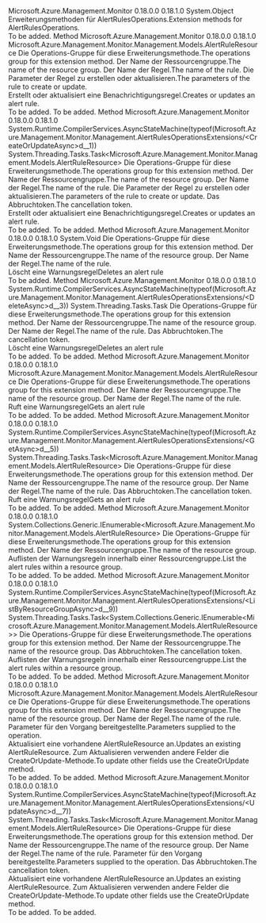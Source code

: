 <Type Name="AlertRulesOperationsExtensions" FullName="Microsoft.Azure.Management.Monitor.Management.AlertRulesOperationsExtensions">
  <TypeSignature Language="C#" Value="public static class AlertRulesOperationsExtensions" />
  <TypeSignature Language="ILAsm" Value=".class public auto ansi abstract sealed beforefieldinit AlertRulesOperationsExtensions extends System.Object" />
  <TypeSignature Language="DocId" Value="T:Microsoft.Azure.Management.Monitor.Management.AlertRulesOperationsExtensions" />
  <TypeSignature Language="VB.NET" Value="Public Module AlertRulesOperationsExtensions" />
  <TypeSignature Language="F#" Value="type AlertRulesOperationsExtensions = class" />
  <AssemblyInfo>
    <AssemblyName>Microsoft.Azure.Management.Monitor</AssemblyName>
    <AssemblyVersion>0.18.0.0</AssemblyVersion>
    <AssemblyVersion>0.18.1.0</AssemblyVersion>
  </AssemblyInfo>
  <Base>
    <BaseTypeName>System.Object</BaseTypeName>
  </Base>
  <Interfaces />
  <Docs>
    <summary>
            <span data-ttu-id="a443e-101">Erweiterungsmethoden für AlertRulesOperations.</span><span class="sxs-lookup"><span data-stu-id="a443e-101">Extension methods for AlertRulesOperations.</span></span>
            </summary>
    <remarks>To be added.</remarks>
  </Docs>
  <Members>
    <Member MemberName="CreateOrUpdate">
      <MemberSignature Language="C#" Value="public static Microsoft.Azure.Management.Monitor.Management.Models.AlertRuleResource CreateOrUpdate (this Microsoft.Azure.Management.Monitor.Management.IAlertRulesOperations operations, string resourceGroupName, string ruleName, Microsoft.Azure.Management.Monitor.Management.Models.AlertRuleResource parameters);" />
      <MemberSignature Language="ILAsm" Value=".method public static hidebysig class Microsoft.Azure.Management.Monitor.Management.Models.AlertRuleResource CreateOrUpdate(class Microsoft.Azure.Management.Monitor.Management.IAlertRulesOperations operations, string resourceGroupName, string ruleName, class Microsoft.Azure.Management.Monitor.Management.Models.AlertRuleResource parameters) cil managed" />
      <MemberSignature Language="DocId" Value="M:Microsoft.Azure.Management.Monitor.Management.AlertRulesOperationsExtensions.CreateOrUpdate(Microsoft.Azure.Management.Monitor.Management.IAlertRulesOperations,System.String,System.String,Microsoft.Azure.Management.Monitor.Management.Models.AlertRuleResource)" />
      <MemberSignature Language="VB.NET" Value="&lt;Extension()&gt;&#xA;Public Function CreateOrUpdate (operations As IAlertRulesOperations, resourceGroupName As String, ruleName As String, parameters As AlertRuleResource) As AlertRuleResource" />
      <MemberSignature Language="F#" Value="static member CreateOrUpdate : Microsoft.Azure.Management.Monitor.Management.IAlertRulesOperations * string * string * Microsoft.Azure.Management.Monitor.Management.Models.AlertRuleResource -&gt; Microsoft.Azure.Management.Monitor.Management.Models.AlertRuleResource" Usage="Microsoft.Azure.Management.Monitor.Management.AlertRulesOperationsExtensions.CreateOrUpdate (operations, resourceGroupName, ruleName, parameters)" />
      <MemberType>Method</MemberType>
      <AssemblyInfo>
        <AssemblyName>Microsoft.Azure.Management.Monitor</AssemblyName>
        <AssemblyVersion>0.18.0.0</AssemblyVersion>
        <AssemblyVersion>0.18.1.0</AssemblyVersion>
      </AssemblyInfo>
      <ReturnValue>
        <ReturnType>Microsoft.Azure.Management.Monitor.Management.Models.AlertRuleResource</ReturnType>
      </ReturnValue>
      <Parameters>
        <Parameter Name="operations" Type="Microsoft.Azure.Management.Monitor.Management.IAlertRulesOperations" RefType="this" />
        <Parameter Name="resourceGroupName" Type="System.String" />
        <Parameter Name="ruleName" Type="System.String" />
        <Parameter Name="parameters" Type="Microsoft.Azure.Management.Monitor.Management.Models.AlertRuleResource" />
      </Parameters>
      <Docs>
        <param name="operations">
            <span data-ttu-id="a443e-102">Die Operations-Gruppe für diese Erweiterungsmethode.</span><span class="sxs-lookup"><span data-stu-id="a443e-102">The operations group for this extension method.</span></span>
            </param>
        <param name="resourceGroupName">
            <span data-ttu-id="a443e-103">Der Name der Ressourcengruppe.</span><span class="sxs-lookup"><span data-stu-id="a443e-103">The name of the resource group.</span></span>
            </param>
        <param name="ruleName">
            <span data-ttu-id="a443e-104">Der Name der Regel.</span><span class="sxs-lookup"><span data-stu-id="a443e-104">The name of the rule.</span></span>
            </param>
        <param name="parameters">
            <span data-ttu-id="a443e-105">Die Parameter der Regel zu erstellen oder aktualisieren.</span><span class="sxs-lookup"><span data-stu-id="a443e-105">The parameters of the rule to create or update.</span></span>
            </param>
        <summary>
            <span data-ttu-id="a443e-106">Erstellt oder aktualisiert eine Benachrichtigungsregel.</span><span class="sxs-lookup"><span data-stu-id="a443e-106">Creates or updates an alert rule.</span></span>
            </summary>
        <returns>To be added.</returns>
        <remarks>To be added.</remarks>
      </Docs>
    </Member>
    <Member MemberName="CreateOrUpdateAsync">
      <MemberSignature Language="C#" Value="public static System.Threading.Tasks.Task&lt;Microsoft.Azure.Management.Monitor.Management.Models.AlertRuleResource&gt; CreateOrUpdateAsync (this Microsoft.Azure.Management.Monitor.Management.IAlertRulesOperations operations, string resourceGroupName, string ruleName, Microsoft.Azure.Management.Monitor.Management.Models.AlertRuleResource parameters, System.Threading.CancellationToken cancellationToken = null);" />
      <MemberSignature Language="ILAsm" Value=".method public static hidebysig class System.Threading.Tasks.Task`1&lt;class Microsoft.Azure.Management.Monitor.Management.Models.AlertRuleResource&gt; CreateOrUpdateAsync(class Microsoft.Azure.Management.Monitor.Management.IAlertRulesOperations operations, string resourceGroupName, string ruleName, class Microsoft.Azure.Management.Monitor.Management.Models.AlertRuleResource parameters, valuetype System.Threading.CancellationToken cancellationToken) cil managed" />
      <MemberSignature Language="DocId" Value="M:Microsoft.Azure.Management.Monitor.Management.AlertRulesOperationsExtensions.CreateOrUpdateAsync(Microsoft.Azure.Management.Monitor.Management.IAlertRulesOperations,System.String,System.String,Microsoft.Azure.Management.Monitor.Management.Models.AlertRuleResource,System.Threading.CancellationToken)" />
      <MemberSignature Language="F#" Value="static member CreateOrUpdateAsync : Microsoft.Azure.Management.Monitor.Management.IAlertRulesOperations * string * string * Microsoft.Azure.Management.Monitor.Management.Models.AlertRuleResource * System.Threading.CancellationToken -&gt; System.Threading.Tasks.Task&lt;Microsoft.Azure.Management.Monitor.Management.Models.AlertRuleResource&gt;" Usage="Microsoft.Azure.Management.Monitor.Management.AlertRulesOperationsExtensions.CreateOrUpdateAsync (operations, resourceGroupName, ruleName, parameters, cancellationToken)" />
      <MemberType>Method</MemberType>
      <AssemblyInfo>
        <AssemblyName>Microsoft.Azure.Management.Monitor</AssemblyName>
        <AssemblyVersion>0.18.0.0</AssemblyVersion>
        <AssemblyVersion>0.18.1.0</AssemblyVersion>
      </AssemblyInfo>
      <Attributes>
        <Attribute>
          <AttributeName>System.Runtime.CompilerServices.AsyncStateMachine(typeof(Microsoft.Azure.Management.Monitor.Management.AlertRulesOperationsExtensions/&lt;CreateOrUpdateAsync&gt;d__1))</AttributeName>
        </Attribute>
      </Attributes>
      <ReturnValue>
        <ReturnType>System.Threading.Tasks.Task&lt;Microsoft.Azure.Management.Monitor.Management.Models.AlertRuleResource&gt;</ReturnType>
      </ReturnValue>
      <Parameters>
        <Parameter Name="operations" Type="Microsoft.Azure.Management.Monitor.Management.IAlertRulesOperations" RefType="this" />
        <Parameter Name="resourceGroupName" Type="System.String" />
        <Parameter Name="ruleName" Type="System.String" />
        <Parameter Name="parameters" Type="Microsoft.Azure.Management.Monitor.Management.Models.AlertRuleResource" />
        <Parameter Name="cancellationToken" Type="System.Threading.CancellationToken" />
      </Parameters>
      <Docs>
        <param name="operations">
            <span data-ttu-id="a443e-107">Die Operations-Gruppe für diese Erweiterungsmethode.</span><span class="sxs-lookup"><span data-stu-id="a443e-107">The operations group for this extension method.</span></span>
            </param>
        <param name="resourceGroupName">
            <span data-ttu-id="a443e-108">Der Name der Ressourcengruppe.</span><span class="sxs-lookup"><span data-stu-id="a443e-108">The name of the resource group.</span></span>
            </param>
        <param name="ruleName">
            <span data-ttu-id="a443e-109">Der Name der Regel.</span><span class="sxs-lookup"><span data-stu-id="a443e-109">The name of the rule.</span></span>
            </param>
        <param name="parameters">
            <span data-ttu-id="a443e-110">Die Parameter der Regel zu erstellen oder aktualisieren.</span><span class="sxs-lookup"><span data-stu-id="a443e-110">The parameters of the rule to create or update.</span></span>
            </param>
        <param name="cancellationToken">
            <span data-ttu-id="a443e-111">Das Abbruchtoken.</span><span class="sxs-lookup"><span data-stu-id="a443e-111">The cancellation token.</span></span>
            </param>
        <summary>
            <span data-ttu-id="a443e-112">Erstellt oder aktualisiert eine Benachrichtigungsregel.</span><span class="sxs-lookup"><span data-stu-id="a443e-112">Creates or updates an alert rule.</span></span>
            </summary>
        <returns>To be added.</returns>
        <remarks>To be added.</remarks>
      </Docs>
    </Member>
    <Member MemberName="Delete">
      <MemberSignature Language="C#" Value="public static void Delete (this Microsoft.Azure.Management.Monitor.Management.IAlertRulesOperations operations, string resourceGroupName, string ruleName);" />
      <MemberSignature Language="ILAsm" Value=".method public static hidebysig void Delete(class Microsoft.Azure.Management.Monitor.Management.IAlertRulesOperations operations, string resourceGroupName, string ruleName) cil managed" />
      <MemberSignature Language="DocId" Value="M:Microsoft.Azure.Management.Monitor.Management.AlertRulesOperationsExtensions.Delete(Microsoft.Azure.Management.Monitor.Management.IAlertRulesOperations,System.String,System.String)" />
      <MemberSignature Language="VB.NET" Value="&lt;Extension()&gt;&#xA;Public Sub Delete (operations As IAlertRulesOperations, resourceGroupName As String, ruleName As String)" />
      <MemberSignature Language="F#" Value="static member Delete : Microsoft.Azure.Management.Monitor.Management.IAlertRulesOperations * string * string -&gt; unit" Usage="Microsoft.Azure.Management.Monitor.Management.AlertRulesOperationsExtensions.Delete (operations, resourceGroupName, ruleName)" />
      <MemberType>Method</MemberType>
      <AssemblyInfo>
        <AssemblyName>Microsoft.Azure.Management.Monitor</AssemblyName>
        <AssemblyVersion>0.18.0.0</AssemblyVersion>
        <AssemblyVersion>0.18.1.0</AssemblyVersion>
      </AssemblyInfo>
      <ReturnValue>
        <ReturnType>System.Void</ReturnType>
      </ReturnValue>
      <Parameters>
        <Parameter Name="operations" Type="Microsoft.Azure.Management.Monitor.Management.IAlertRulesOperations" RefType="this" />
        <Parameter Name="resourceGroupName" Type="System.String" />
        <Parameter Name="ruleName" Type="System.String" />
      </Parameters>
      <Docs>
        <param name="operations">
            <span data-ttu-id="a443e-113">Die Operations-Gruppe für diese Erweiterungsmethode.</span><span class="sxs-lookup"><span data-stu-id="a443e-113">The operations group for this extension method.</span></span>
            </param>
        <param name="resourceGroupName">
            <span data-ttu-id="a443e-114">Der Name der Ressourcengruppe.</span><span class="sxs-lookup"><span data-stu-id="a443e-114">The name of the resource group.</span></span>
            </param>
        <param name="ruleName">
            <span data-ttu-id="a443e-115">Der Name der Regel.</span><span class="sxs-lookup"><span data-stu-id="a443e-115">The name of the rule.</span></span>
            </param>
        <summary>
            <span data-ttu-id="a443e-116">Löscht eine Warnungsregel</span><span class="sxs-lookup"><span data-stu-id="a443e-116">Deletes an alert rule</span></span>
            </summary>
        <remarks>To be added.</remarks>
      </Docs>
    </Member>
    <Member MemberName="DeleteAsync">
      <MemberSignature Language="C#" Value="public static System.Threading.Tasks.Task DeleteAsync (this Microsoft.Azure.Management.Monitor.Management.IAlertRulesOperations operations, string resourceGroupName, string ruleName, System.Threading.CancellationToken cancellationToken = null);" />
      <MemberSignature Language="ILAsm" Value=".method public static hidebysig class System.Threading.Tasks.Task DeleteAsync(class Microsoft.Azure.Management.Monitor.Management.IAlertRulesOperations operations, string resourceGroupName, string ruleName, valuetype System.Threading.CancellationToken cancellationToken) cil managed" />
      <MemberSignature Language="DocId" Value="M:Microsoft.Azure.Management.Monitor.Management.AlertRulesOperationsExtensions.DeleteAsync(Microsoft.Azure.Management.Monitor.Management.IAlertRulesOperations,System.String,System.String,System.Threading.CancellationToken)" />
      <MemberSignature Language="F#" Value="static member DeleteAsync : Microsoft.Azure.Management.Monitor.Management.IAlertRulesOperations * string * string * System.Threading.CancellationToken -&gt; System.Threading.Tasks.Task" Usage="Microsoft.Azure.Management.Monitor.Management.AlertRulesOperationsExtensions.DeleteAsync (operations, resourceGroupName, ruleName, cancellationToken)" />
      <MemberType>Method</MemberType>
      <AssemblyInfo>
        <AssemblyName>Microsoft.Azure.Management.Monitor</AssemblyName>
        <AssemblyVersion>0.18.0.0</AssemblyVersion>
        <AssemblyVersion>0.18.1.0</AssemblyVersion>
      </AssemblyInfo>
      <Attributes>
        <Attribute>
          <AttributeName>System.Runtime.CompilerServices.AsyncStateMachine(typeof(Microsoft.Azure.Management.Monitor.Management.AlertRulesOperationsExtensions/&lt;DeleteAsync&gt;d__3))</AttributeName>
        </Attribute>
      </Attributes>
      <ReturnValue>
        <ReturnType>System.Threading.Tasks.Task</ReturnType>
      </ReturnValue>
      <Parameters>
        <Parameter Name="operations" Type="Microsoft.Azure.Management.Monitor.Management.IAlertRulesOperations" RefType="this" />
        <Parameter Name="resourceGroupName" Type="System.String" />
        <Parameter Name="ruleName" Type="System.String" />
        <Parameter Name="cancellationToken" Type="System.Threading.CancellationToken" />
      </Parameters>
      <Docs>
        <param name="operations">
            <span data-ttu-id="a443e-117">Die Operations-Gruppe für diese Erweiterungsmethode.</span><span class="sxs-lookup"><span data-stu-id="a443e-117">The operations group for this extension method.</span></span>
            </param>
        <param name="resourceGroupName">
            <span data-ttu-id="a443e-118">Der Name der Ressourcengruppe.</span><span class="sxs-lookup"><span data-stu-id="a443e-118">The name of the resource group.</span></span>
            </param>
        <param name="ruleName">
            <span data-ttu-id="a443e-119">Der Name der Regel.</span><span class="sxs-lookup"><span data-stu-id="a443e-119">The name of the rule.</span></span>
            </param>
        <param name="cancellationToken">
            <span data-ttu-id="a443e-120">Das Abbruchtoken.</span><span class="sxs-lookup"><span data-stu-id="a443e-120">The cancellation token.</span></span>
            </param>
        <summary>
            <span data-ttu-id="a443e-121">Löscht eine Warnungsregel</span><span class="sxs-lookup"><span data-stu-id="a443e-121">Deletes an alert rule</span></span>
            </summary>
        <returns>To be added.</returns>
        <remarks>To be added.</remarks>
      </Docs>
    </Member>
    <Member MemberName="Get">
      <MemberSignature Language="C#" Value="public static Microsoft.Azure.Management.Monitor.Management.Models.AlertRuleResource Get (this Microsoft.Azure.Management.Monitor.Management.IAlertRulesOperations operations, string resourceGroupName, string ruleName);" />
      <MemberSignature Language="ILAsm" Value=".method public static hidebysig class Microsoft.Azure.Management.Monitor.Management.Models.AlertRuleResource Get(class Microsoft.Azure.Management.Monitor.Management.IAlertRulesOperations operations, string resourceGroupName, string ruleName) cil managed" />
      <MemberSignature Language="DocId" Value="M:Microsoft.Azure.Management.Monitor.Management.AlertRulesOperationsExtensions.Get(Microsoft.Azure.Management.Monitor.Management.IAlertRulesOperations,System.String,System.String)" />
      <MemberSignature Language="VB.NET" Value="&lt;Extension()&gt;&#xA;Public Function Get (operations As IAlertRulesOperations, resourceGroupName As String, ruleName As String) As AlertRuleResource" />
      <MemberSignature Language="F#" Value="static member Get : Microsoft.Azure.Management.Monitor.Management.IAlertRulesOperations * string * string -&gt; Microsoft.Azure.Management.Monitor.Management.Models.AlertRuleResource" Usage="Microsoft.Azure.Management.Monitor.Management.AlertRulesOperationsExtensions.Get (operations, resourceGroupName, ruleName)" />
      <MemberType>Method</MemberType>
      <AssemblyInfo>
        <AssemblyName>Microsoft.Azure.Management.Monitor</AssemblyName>
        <AssemblyVersion>0.18.0.0</AssemblyVersion>
        <AssemblyVersion>0.18.1.0</AssemblyVersion>
      </AssemblyInfo>
      <ReturnValue>
        <ReturnType>Microsoft.Azure.Management.Monitor.Management.Models.AlertRuleResource</ReturnType>
      </ReturnValue>
      <Parameters>
        <Parameter Name="operations" Type="Microsoft.Azure.Management.Monitor.Management.IAlertRulesOperations" RefType="this" />
        <Parameter Name="resourceGroupName" Type="System.String" />
        <Parameter Name="ruleName" Type="System.String" />
      </Parameters>
      <Docs>
        <param name="operations">
            <span data-ttu-id="a443e-122">Die Operations-Gruppe für diese Erweiterungsmethode.</span><span class="sxs-lookup"><span data-stu-id="a443e-122">The operations group for this extension method.</span></span>
            </param>
        <param name="resourceGroupName">
            <span data-ttu-id="a443e-123">Der Name der Ressourcengruppe.</span><span class="sxs-lookup"><span data-stu-id="a443e-123">The name of the resource group.</span></span>
            </param>
        <param name="ruleName">
            <span data-ttu-id="a443e-124">Der Name der Regel.</span><span class="sxs-lookup"><span data-stu-id="a443e-124">The name of the rule.</span></span>
            </param>
        <summary>
            <span data-ttu-id="a443e-125">Ruft eine Warnungsregel</span><span class="sxs-lookup"><span data-stu-id="a443e-125">Gets an alert rule</span></span>
            </summary>
        <returns>To be added.</returns>
        <remarks>To be added.</remarks>
      </Docs>
    </Member>
    <Member MemberName="GetAsync">
      <MemberSignature Language="C#" Value="public static System.Threading.Tasks.Task&lt;Microsoft.Azure.Management.Monitor.Management.Models.AlertRuleResource&gt; GetAsync (this Microsoft.Azure.Management.Monitor.Management.IAlertRulesOperations operations, string resourceGroupName, string ruleName, System.Threading.CancellationToken cancellationToken = null);" />
      <MemberSignature Language="ILAsm" Value=".method public static hidebysig class System.Threading.Tasks.Task`1&lt;class Microsoft.Azure.Management.Monitor.Management.Models.AlertRuleResource&gt; GetAsync(class Microsoft.Azure.Management.Monitor.Management.IAlertRulesOperations operations, string resourceGroupName, string ruleName, valuetype System.Threading.CancellationToken cancellationToken) cil managed" />
      <MemberSignature Language="DocId" Value="M:Microsoft.Azure.Management.Monitor.Management.AlertRulesOperationsExtensions.GetAsync(Microsoft.Azure.Management.Monitor.Management.IAlertRulesOperations,System.String,System.String,System.Threading.CancellationToken)" />
      <MemberSignature Language="F#" Value="static member GetAsync : Microsoft.Azure.Management.Monitor.Management.IAlertRulesOperations * string * string * System.Threading.CancellationToken -&gt; System.Threading.Tasks.Task&lt;Microsoft.Azure.Management.Monitor.Management.Models.AlertRuleResource&gt;" Usage="Microsoft.Azure.Management.Monitor.Management.AlertRulesOperationsExtensions.GetAsync (operations, resourceGroupName, ruleName, cancellationToken)" />
      <MemberType>Method</MemberType>
      <AssemblyInfo>
        <AssemblyName>Microsoft.Azure.Management.Monitor</AssemblyName>
        <AssemblyVersion>0.18.0.0</AssemblyVersion>
        <AssemblyVersion>0.18.1.0</AssemblyVersion>
      </AssemblyInfo>
      <Attributes>
        <Attribute>
          <AttributeName>System.Runtime.CompilerServices.AsyncStateMachine(typeof(Microsoft.Azure.Management.Monitor.Management.AlertRulesOperationsExtensions/&lt;GetAsync&gt;d__5))</AttributeName>
        </Attribute>
      </Attributes>
      <ReturnValue>
        <ReturnType>System.Threading.Tasks.Task&lt;Microsoft.Azure.Management.Monitor.Management.Models.AlertRuleResource&gt;</ReturnType>
      </ReturnValue>
      <Parameters>
        <Parameter Name="operations" Type="Microsoft.Azure.Management.Monitor.Management.IAlertRulesOperations" RefType="this" />
        <Parameter Name="resourceGroupName" Type="System.String" />
        <Parameter Name="ruleName" Type="System.String" />
        <Parameter Name="cancellationToken" Type="System.Threading.CancellationToken" />
      </Parameters>
      <Docs>
        <param name="operations">
            <span data-ttu-id="a443e-126">Die Operations-Gruppe für diese Erweiterungsmethode.</span><span class="sxs-lookup"><span data-stu-id="a443e-126">The operations group for this extension method.</span></span>
            </param>
        <param name="resourceGroupName">
            <span data-ttu-id="a443e-127">Der Name der Ressourcengruppe.</span><span class="sxs-lookup"><span data-stu-id="a443e-127">The name of the resource group.</span></span>
            </param>
        <param name="ruleName">
            <span data-ttu-id="a443e-128">Der Name der Regel.</span><span class="sxs-lookup"><span data-stu-id="a443e-128">The name of the rule.</span></span>
            </param>
        <param name="cancellationToken">
            <span data-ttu-id="a443e-129">Das Abbruchtoken.</span><span class="sxs-lookup"><span data-stu-id="a443e-129">The cancellation token.</span></span>
            </param>
        <summary>
            <span data-ttu-id="a443e-130">Ruft eine Warnungsregel</span><span class="sxs-lookup"><span data-stu-id="a443e-130">Gets an alert rule</span></span>
            </summary>
        <returns>To be added.</returns>
        <remarks>To be added.</remarks>
      </Docs>
    </Member>
    <Member MemberName="ListByResourceGroup">
      <MemberSignature Language="C#" Value="public static System.Collections.Generic.IEnumerable&lt;Microsoft.Azure.Management.Monitor.Management.Models.AlertRuleResource&gt; ListByResourceGroup (this Microsoft.Azure.Management.Monitor.Management.IAlertRulesOperations operations, string resourceGroupName);" />
      <MemberSignature Language="ILAsm" Value=".method public static hidebysig class System.Collections.Generic.IEnumerable`1&lt;class Microsoft.Azure.Management.Monitor.Management.Models.AlertRuleResource&gt; ListByResourceGroup(class Microsoft.Azure.Management.Monitor.Management.IAlertRulesOperations operations, string resourceGroupName) cil managed" />
      <MemberSignature Language="DocId" Value="M:Microsoft.Azure.Management.Monitor.Management.AlertRulesOperationsExtensions.ListByResourceGroup(Microsoft.Azure.Management.Monitor.Management.IAlertRulesOperations,System.String)" />
      <MemberSignature Language="VB.NET" Value="&lt;Extension()&gt;&#xA;Public Function ListByResourceGroup (operations As IAlertRulesOperations, resourceGroupName As String) As IEnumerable(Of AlertRuleResource)" />
      <MemberSignature Language="F#" Value="static member ListByResourceGroup : Microsoft.Azure.Management.Monitor.Management.IAlertRulesOperations * string -&gt; seq&lt;Microsoft.Azure.Management.Monitor.Management.Models.AlertRuleResource&gt;" Usage="Microsoft.Azure.Management.Monitor.Management.AlertRulesOperationsExtensions.ListByResourceGroup (operations, resourceGroupName)" />
      <MemberType>Method</MemberType>
      <AssemblyInfo>
        <AssemblyName>Microsoft.Azure.Management.Monitor</AssemblyName>
        <AssemblyVersion>0.18.0.0</AssemblyVersion>
        <AssemblyVersion>0.18.1.0</AssemblyVersion>
      </AssemblyInfo>
      <ReturnValue>
        <ReturnType>System.Collections.Generic.IEnumerable&lt;Microsoft.Azure.Management.Monitor.Management.Models.AlertRuleResource&gt;</ReturnType>
      </ReturnValue>
      <Parameters>
        <Parameter Name="operations" Type="Microsoft.Azure.Management.Monitor.Management.IAlertRulesOperations" RefType="this" />
        <Parameter Name="resourceGroupName" Type="System.String" />
      </Parameters>
      <Docs>
        <param name="operations">
            <span data-ttu-id="a443e-131">Die Operations-Gruppe für diese Erweiterungsmethode.</span><span class="sxs-lookup"><span data-stu-id="a443e-131">The operations group for this extension method.</span></span>
            </param>
        <param name="resourceGroupName">
            <span data-ttu-id="a443e-132">Der Name der Ressourcengruppe.</span><span class="sxs-lookup"><span data-stu-id="a443e-132">The name of the resource group.</span></span>
            </param>
        <summary>
            <span data-ttu-id="a443e-133">Auflisten der Warnungsregeln innerhalb einer Ressourcengruppe.</span><span class="sxs-lookup"><span data-stu-id="a443e-133">List the alert rules within a resource group.</span></span>
            </summary>
        <returns>To be added.</returns>
        <remarks>To be added.</remarks>
      </Docs>
    </Member>
    <Member MemberName="ListByResourceGroupAsync">
      <MemberSignature Language="C#" Value="public static System.Threading.Tasks.Task&lt;System.Collections.Generic.IEnumerable&lt;Microsoft.Azure.Management.Monitor.Management.Models.AlertRuleResource&gt;&gt; ListByResourceGroupAsync (this Microsoft.Azure.Management.Monitor.Management.IAlertRulesOperations operations, string resourceGroupName, System.Threading.CancellationToken cancellationToken = null);" />
      <MemberSignature Language="ILAsm" Value=".method public static hidebysig class System.Threading.Tasks.Task`1&lt;class System.Collections.Generic.IEnumerable`1&lt;class Microsoft.Azure.Management.Monitor.Management.Models.AlertRuleResource&gt;&gt; ListByResourceGroupAsync(class Microsoft.Azure.Management.Monitor.Management.IAlertRulesOperations operations, string resourceGroupName, valuetype System.Threading.CancellationToken cancellationToken) cil managed" />
      <MemberSignature Language="DocId" Value="M:Microsoft.Azure.Management.Monitor.Management.AlertRulesOperationsExtensions.ListByResourceGroupAsync(Microsoft.Azure.Management.Monitor.Management.IAlertRulesOperations,System.String,System.Threading.CancellationToken)" />
      <MemberSignature Language="F#" Value="static member ListByResourceGroupAsync : Microsoft.Azure.Management.Monitor.Management.IAlertRulesOperations * string * System.Threading.CancellationToken -&gt; System.Threading.Tasks.Task&lt;seq&lt;Microsoft.Azure.Management.Monitor.Management.Models.AlertRuleResource&gt;&gt;" Usage="Microsoft.Azure.Management.Monitor.Management.AlertRulesOperationsExtensions.ListByResourceGroupAsync (operations, resourceGroupName, cancellationToken)" />
      <MemberType>Method</MemberType>
      <AssemblyInfo>
        <AssemblyName>Microsoft.Azure.Management.Monitor</AssemblyName>
        <AssemblyVersion>0.18.0.0</AssemblyVersion>
        <AssemblyVersion>0.18.1.0</AssemblyVersion>
      </AssemblyInfo>
      <Attributes>
        <Attribute>
          <AttributeName>System.Runtime.CompilerServices.AsyncStateMachine(typeof(Microsoft.Azure.Management.Monitor.Management.AlertRulesOperationsExtensions/&lt;ListByResourceGroupAsync&gt;d__9))</AttributeName>
        </Attribute>
      </Attributes>
      <ReturnValue>
        <ReturnType>System.Threading.Tasks.Task&lt;System.Collections.Generic.IEnumerable&lt;Microsoft.Azure.Management.Monitor.Management.Models.AlertRuleResource&gt;&gt;</ReturnType>
      </ReturnValue>
      <Parameters>
        <Parameter Name="operations" Type="Microsoft.Azure.Management.Monitor.Management.IAlertRulesOperations" RefType="this" />
        <Parameter Name="resourceGroupName" Type="System.String" />
        <Parameter Name="cancellationToken" Type="System.Threading.CancellationToken" />
      </Parameters>
      <Docs>
        <param name="operations">
            <span data-ttu-id="a443e-134">Die Operations-Gruppe für diese Erweiterungsmethode.</span><span class="sxs-lookup"><span data-stu-id="a443e-134">The operations group for this extension method.</span></span>
            </param>
        <param name="resourceGroupName">
            <span data-ttu-id="a443e-135">Der Name der Ressourcengruppe.</span><span class="sxs-lookup"><span data-stu-id="a443e-135">The name of the resource group.</span></span>
            </param>
        <param name="cancellationToken">
            <span data-ttu-id="a443e-136">Das Abbruchtoken.</span><span class="sxs-lookup"><span data-stu-id="a443e-136">The cancellation token.</span></span>
            </param>
        <summary>
            <span data-ttu-id="a443e-137">Auflisten der Warnungsregeln innerhalb einer Ressourcengruppe.</span><span class="sxs-lookup"><span data-stu-id="a443e-137">List the alert rules within a resource group.</span></span>
            </summary>
        <returns>To be added.</returns>
        <remarks>To be added.</remarks>
      </Docs>
    </Member>
    <Member MemberName="Update">
      <MemberSignature Language="C#" Value="public static Microsoft.Azure.Management.Monitor.Management.Models.AlertRuleResource Update (this Microsoft.Azure.Management.Monitor.Management.IAlertRulesOperations operations, string resourceGroupName, string ruleName, Microsoft.Azure.Management.Monitor.Management.Models.AlertRuleResourcePatch alertRulesResource);" />
      <MemberSignature Language="ILAsm" Value=".method public static hidebysig class Microsoft.Azure.Management.Monitor.Management.Models.AlertRuleResource Update(class Microsoft.Azure.Management.Monitor.Management.IAlertRulesOperations operations, string resourceGroupName, string ruleName, class Microsoft.Azure.Management.Monitor.Management.Models.AlertRuleResourcePatch alertRulesResource) cil managed" />
      <MemberSignature Language="DocId" Value="M:Microsoft.Azure.Management.Monitor.Management.AlertRulesOperationsExtensions.Update(Microsoft.Azure.Management.Monitor.Management.IAlertRulesOperations,System.String,System.String,Microsoft.Azure.Management.Monitor.Management.Models.AlertRuleResourcePatch)" />
      <MemberSignature Language="VB.NET" Value="&lt;Extension()&gt;&#xA;Public Function Update (operations As IAlertRulesOperations, resourceGroupName As String, ruleName As String, alertRulesResource As AlertRuleResourcePatch) As AlertRuleResource" />
      <MemberSignature Language="F#" Value="static member Update : Microsoft.Azure.Management.Monitor.Management.IAlertRulesOperations * string * string * Microsoft.Azure.Management.Monitor.Management.Models.AlertRuleResourcePatch -&gt; Microsoft.Azure.Management.Monitor.Management.Models.AlertRuleResource" Usage="Microsoft.Azure.Management.Monitor.Management.AlertRulesOperationsExtensions.Update (operations, resourceGroupName, ruleName, alertRulesResource)" />
      <MemberType>Method</MemberType>
      <AssemblyInfo>
        <AssemblyName>Microsoft.Azure.Management.Monitor</AssemblyName>
        <AssemblyVersion>0.18.0.0</AssemblyVersion>
        <AssemblyVersion>0.18.1.0</AssemblyVersion>
      </AssemblyInfo>
      <ReturnValue>
        <ReturnType>Microsoft.Azure.Management.Monitor.Management.Models.AlertRuleResource</ReturnType>
      </ReturnValue>
      <Parameters>
        <Parameter Name="operations" Type="Microsoft.Azure.Management.Monitor.Management.IAlertRulesOperations" RefType="this" />
        <Parameter Name="resourceGroupName" Type="System.String" />
        <Parameter Name="ruleName" Type="System.String" />
        <Parameter Name="alertRulesResource" Type="Microsoft.Azure.Management.Monitor.Management.Models.AlertRuleResourcePatch" />
      </Parameters>
      <Docs>
        <param name="operations">
            <span data-ttu-id="a443e-138">Die Operations-Gruppe für diese Erweiterungsmethode.</span><span class="sxs-lookup"><span data-stu-id="a443e-138">The operations group for this extension method.</span></span>
            </param>
        <param name="resourceGroupName">
            <span data-ttu-id="a443e-139">Der Name der Ressourcengruppe.</span><span class="sxs-lookup"><span data-stu-id="a443e-139">The name of the resource group.</span></span>
            </param>
        <param name="ruleName">
            <span data-ttu-id="a443e-140">Der Name der Regel.</span><span class="sxs-lookup"><span data-stu-id="a443e-140">The name of the rule.</span></span>
            </param>
        <param name="alertRulesResource">
            <span data-ttu-id="a443e-141">Parameter für den Vorgang bereitgestellte.</span><span class="sxs-lookup"><span data-stu-id="a443e-141">Parameters supplied to the operation.</span></span>
            </param>
        <summary>
            <span data-ttu-id="a443e-142">Aktualisiert eine vorhandene AlertRuleResource an.</span><span class="sxs-lookup"><span data-stu-id="a443e-142">Updates an existing AlertRuleResource.</span></span> <span data-ttu-id="a443e-143">Zum Aktualisieren verwenden andere Felder die CreateOrUpdate-Methode.</span><span class="sxs-lookup"><span data-stu-id="a443e-143">To update other fields use the CreateOrUpdate method.</span></span>
            </summary>
        <returns>To be added.</returns>
        <remarks>To be added.</remarks>
      </Docs>
    </Member>
    <Member MemberName="UpdateAsync">
      <MemberSignature Language="C#" Value="public static System.Threading.Tasks.Task&lt;Microsoft.Azure.Management.Monitor.Management.Models.AlertRuleResource&gt; UpdateAsync (this Microsoft.Azure.Management.Monitor.Management.IAlertRulesOperations operations, string resourceGroupName, string ruleName, Microsoft.Azure.Management.Monitor.Management.Models.AlertRuleResourcePatch alertRulesResource, System.Threading.CancellationToken cancellationToken = null);" />
      <MemberSignature Language="ILAsm" Value=".method public static hidebysig class System.Threading.Tasks.Task`1&lt;class Microsoft.Azure.Management.Monitor.Management.Models.AlertRuleResource&gt; UpdateAsync(class Microsoft.Azure.Management.Monitor.Management.IAlertRulesOperations operations, string resourceGroupName, string ruleName, class Microsoft.Azure.Management.Monitor.Management.Models.AlertRuleResourcePatch alertRulesResource, valuetype System.Threading.CancellationToken cancellationToken) cil managed" />
      <MemberSignature Language="DocId" Value="M:Microsoft.Azure.Management.Monitor.Management.AlertRulesOperationsExtensions.UpdateAsync(Microsoft.Azure.Management.Monitor.Management.IAlertRulesOperations,System.String,System.String,Microsoft.Azure.Management.Monitor.Management.Models.AlertRuleResourcePatch,System.Threading.CancellationToken)" />
      <MemberSignature Language="F#" Value="static member UpdateAsync : Microsoft.Azure.Management.Monitor.Management.IAlertRulesOperations * string * string * Microsoft.Azure.Management.Monitor.Management.Models.AlertRuleResourcePatch * System.Threading.CancellationToken -&gt; System.Threading.Tasks.Task&lt;Microsoft.Azure.Management.Monitor.Management.Models.AlertRuleResource&gt;" Usage="Microsoft.Azure.Management.Monitor.Management.AlertRulesOperationsExtensions.UpdateAsync (operations, resourceGroupName, ruleName, alertRulesResource, cancellationToken)" />
      <MemberType>Method</MemberType>
      <AssemblyInfo>
        <AssemblyName>Microsoft.Azure.Management.Monitor</AssemblyName>
        <AssemblyVersion>0.18.0.0</AssemblyVersion>
        <AssemblyVersion>0.18.1.0</AssemblyVersion>
      </AssemblyInfo>
      <Attributes>
        <Attribute>
          <AttributeName>System.Runtime.CompilerServices.AsyncStateMachine(typeof(Microsoft.Azure.Management.Monitor.Management.AlertRulesOperationsExtensions/&lt;UpdateAsync&gt;d__7))</AttributeName>
        </Attribute>
      </Attributes>
      <ReturnValue>
        <ReturnType>System.Threading.Tasks.Task&lt;Microsoft.Azure.Management.Monitor.Management.Models.AlertRuleResource&gt;</ReturnType>
      </ReturnValue>
      <Parameters>
        <Parameter Name="operations" Type="Microsoft.Azure.Management.Monitor.Management.IAlertRulesOperations" RefType="this" />
        <Parameter Name="resourceGroupName" Type="System.String" />
        <Parameter Name="ruleName" Type="System.String" />
        <Parameter Name="alertRulesResource" Type="Microsoft.Azure.Management.Monitor.Management.Models.AlertRuleResourcePatch" />
        <Parameter Name="cancellationToken" Type="System.Threading.CancellationToken" />
      </Parameters>
      <Docs>
        <param name="operations">
            <span data-ttu-id="a443e-144">Die Operations-Gruppe für diese Erweiterungsmethode.</span><span class="sxs-lookup"><span data-stu-id="a443e-144">The operations group for this extension method.</span></span>
            </param>
        <param name="resourceGroupName">
            <span data-ttu-id="a443e-145">Der Name der Ressourcengruppe.</span><span class="sxs-lookup"><span data-stu-id="a443e-145">The name of the resource group.</span></span>
            </param>
        <param name="ruleName">
            <span data-ttu-id="a443e-146">Der Name der Regel.</span><span class="sxs-lookup"><span data-stu-id="a443e-146">The name of the rule.</span></span>
            </param>
        <param name="alertRulesResource">
            <span data-ttu-id="a443e-147">Parameter für den Vorgang bereitgestellte.</span><span class="sxs-lookup"><span data-stu-id="a443e-147">Parameters supplied to the operation.</span></span>
            </param>
        <param name="cancellationToken">
            <span data-ttu-id="a443e-148">Das Abbruchtoken.</span><span class="sxs-lookup"><span data-stu-id="a443e-148">The cancellation token.</span></span>
            </param>
        <summary>
            <span data-ttu-id="a443e-149">Aktualisiert eine vorhandene AlertRuleResource an.</span><span class="sxs-lookup"><span data-stu-id="a443e-149">Updates an existing AlertRuleResource.</span></span> <span data-ttu-id="a443e-150">Zum Aktualisieren verwenden andere Felder die CreateOrUpdate-Methode.</span><span class="sxs-lookup"><span data-stu-id="a443e-150">To update other fields use the CreateOrUpdate method.</span></span>
            </summary>
        <returns>To be added.</returns>
        <remarks>To be added.</remarks>
      </Docs>
    </Member>
  </Members>
</Type>